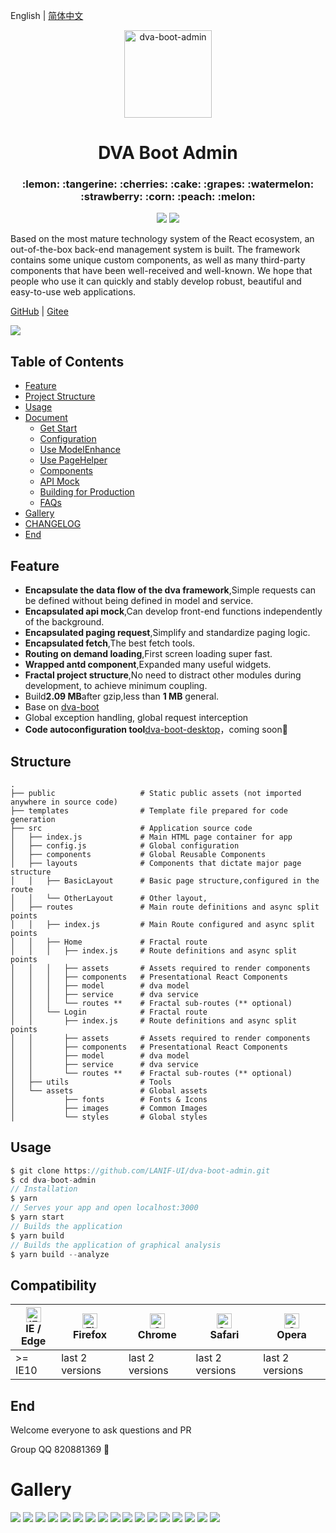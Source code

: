 English | [简体中文](./README.md)

<p align="center">
    <img alt="dva-boot-admin" src="https://user-images.githubusercontent.com/1697158/49214902-8f888180-f402-11e8-8207-84d5cdf9d9bf.png" width="140">
</p>
<h1 align="center">DVA Boot Admin</h1>
<h3 align="center">:lemon: :tangerine: :cherries: :cake: :grapes: :watermelon: :strawberry: :corn: :peach: :melon:</h3>

<p align="center">
  <img src="https://img.shields.io/badge/license-MIT-brightgreen.svg">
  <img src="https://img.shields.io/badge/developing%20with-DVA%20BOOT%20ADMIN-2077ff.svg">
</p>

Based on the most mature technology system of the React ecosystem, an out-of-the-box back-end management system is built. The framework contains some unique custom components, as well as many third-party components that have been well-received and well-known. We hope that people who use it can quickly and stably develop robust, beautiful and easy-to-use web applications.


[GitHub](https://github.com/LANIF-UI/dva-boot-admin) |
[Gitee](https://gitee.com/wiqi/dva-boot-admin)

![](https://ucarecdn.com/b296e689-19fd-46f5-863e-40c0d4ba7a61/1.jpg)

## Table of Contents
* [Feature](#feature)
* [Project Structure](#structure)
* [Usage](#usage)
* [Document](https://github.com/LANIF-UI/dva-boot-admin/blob/master/docs/index.md)
  - [Get Start](https://github.com/LANIF-UI/dva-boot-admin/blob/master/docs/start.md)
  - [Configuration](https://github.com/LANIF-UI/dva-boot-admin/blob/master/docs/config.md)
  - [Use ModelEnhance](https://github.com/LANIF-UI/dva-boot-admin/blob/master/docs/modelEnhance.md)
  - [Use PageHelper](https://github.com/LANIF-UI/dva-boot-admin/blob/master/docs/pageHelper.md)
  - [Components](https://github.com/LANIF-UI/dva-boot-admin/blob/master/docs/components.md)
  - [API Mock](https://github.com/LANIF-UI/dva-boot-admin/blob/master/docs/mock.md)
  - [Building for Production](https://github.com/LANIF-UI/dva-boot-admin/blob/master/docs/build.md)
  - [FAQs](https://github.com/LANIF-UI/dva-boot-admin/blob/master/docs/faqs.md)
* [Gallery](#gallery)
* [CHANGELOG](https://github.com/LANIF-UI/dva-boot-admin/blob/master/CHANGELOG.md)
* [End](#end)

## Feature
- **Encapsulate the data flow of the dva framework**,Simple requests can be defined without being defined in model and service.
- **Encapsulated api mock**,Can develop front-end functions independently of the background.
- **Encapsulated paging request**,Simplify and standardize paging logic.
- **Encapsulated fetch**,The best fetch tools.
- **Routing on demand loading**,First screen loading super fast.
- **Wrapped antd component**,Expanded many useful widgets.
- **Fractal project structure**,No need to distract other modules during development, to achieve minimum coupling.
- Build**2.09 MB**after gzip,less than **1 MB** general.
- Base on [dva-boot](https://github.com/LANIF-UI/dva-boot)
- Global exception handling, global request interception
- **Code autoconfiguration tool**[dva-boot-desktop](https://github.com/LANIF-UI/dva-boot-desktop)，coming soon:tada:

## Structure
```
.
├── public                   # Static public assets (not imported anywhere in source code)
├── templates                # Template file prepared for code generation
├── src                      # Application source code
│   ├── index.js             # Main HTML page container for app
│   ├── config.js            # Global configuration
│   ├── components           # Global Reusable Components
│   ├── layouts              # Components that dictate major page structure
│   │   ├── BasicLayout      # Basic page structure,configured in the route
│   │   └── OtherLayout      # Other layout,
│   ├── routes               # Main route definitions and async split points
│   │   ├── index.js         # Main Route configured and async split points
│   │   ├── Home             # Fractal route
│   │   │   ├── index.js     # Route definitions and async split points
│   │   │   ├── assets       # Assets required to render components
│   │   │   ├── components   # Presentational React Components
│   │   │   ├── model        # dva model
│   │   │   ├── service      # dva service
│   │   │   └── routes **    # Fractal sub-routes (** optional)
│   │   └── Login            # Fractal route
│   │       ├── index.js     # Route definitions and async split points
│   │       ├── assets       # Assets required to render components
│   │       ├── components   # Presentational React Components
│   │       ├── model        # dva model
│   │       ├── service      # dva service
│   │       └── routes **    # Fractal sub-routes (** optional)
│   ├── utils                # Tools 
│   └── assets               # Global assets 
│           ├── fonts        # Fonts & Icons
│           ├── images       # Common Images
│           └── styles       # Global styles
```

## Usage

``` javascript
$ git clone https://github.com/LANIF-UI/dva-boot-admin.git
$ cd dva-boot-admin
// Installation
$ yarn
// Serves your app and open localhost:3000
$ yarn start
// Builds the application
$ yarn build
// Builds the application of graphical analysis
$ yarn build --analyze
```

## Compatibility

| [<img src="https://raw.githubusercontent.com/alrra/browser-logos/master/src/edge/edge_48x48.png" alt="IE / Edge" width="24px" height="24px" />](http://godban.github.io/browsers-support-badges/)</br>IE / Edge | [<img src="https://raw.githubusercontent.com/alrra/browser-logos/master/src/firefox/firefox_48x48.png" alt="Firefox" width="24px" height="24px" />](http://godban.github.io/browsers-support-badges/)</br>Firefox | [<img src="https://raw.githubusercontent.com/alrra/browser-logos/master/src/chrome/chrome_48x48.png" alt="Chrome" width="24px" height="24px" />](http://godban.github.io/browsers-support-badges/)</br>Chrome | [<img src="https://raw.githubusercontent.com/alrra/browser-logos/master/src/safari/safari_48x48.png" alt="Safari" width="24px" height="24px" />](http://godban.github.io/browsers-support-badges/)</br>Safari | [<img src="https://raw.githubusercontent.com/alrra/browser-logos/master/src/opera/opera_48x48.png" alt="Opera" width="24px" height="24px" />](http://godban.github.io/browsers-support-badges/)</br>Opera |
| --------- | --------- | --------- | --------- | --------- | 
| >= IE10 | last 2 versions | last 2 versions | last 2 versions | last 2 versions

## End

Welcome everyone to ask questions and PR

Group QQ 820881369 :penguin:

# Gallery

![](https://ucarecdn.com/7602439b-fa79-4a57-a2f1-c4448710c1c2/14.jpg)
![](https://ucarecdn.com/4de73808-81bf-4fe9-a6a7-fb21000f0e56/banner.gif)
![](https://ucarecdn.com/f1f5cb8f-5209-4b91-beaf-e9c0e3e3737f/111.gif)
![](https://ucarecdn.com/fcfdbd3f-3d43-4a1e-a090-10038f92e1a6/13.jpg)
![](https://ucarecdn.com/6f9862ab-d9e6-4bda-9c6f-9b6a608ccc2a/12.jpg)
![](https://ucarecdn.com/fd93aad7-7963-4cbb-9ffd-4a09c44ee0a0/11.jpg)
![](https://ucarecdn.com/5440ec1c-f524-46ab-826b-742f20476ddf/15.jpg)
![](https://ucarecdn.com/2f35d9c3-d5e8-4519-bfbc-a0ee310e6817/2.jpg)
![](https://ucarecdn.com/eaef12d9-c878-4311-a539-cf53fd461280/3.jpg)
![](https://ucarecdn.com/e44e4383-d49c-46a6-a708-dbc5078d33f4/4.jpg)
![](https://ucarecdn.com/bef74a5c-fc05-4dcb-8512-7429971110c1/6.jpg)
![](https://ucarecdn.com/55cdf8da-37e0-4f19-b24f-00f00eddf5e1/5.jpg)
![](https://ucarecdn.com/890cae0d-dcde-48b4-9434-19e5fee2c883/9.jpg)
![](https://ucarecdn.com/54014eec-406b-437f-9356-f466a1a868ab/7.jpg)
![](https://ucarecdn.com/4e8c9b75-11df-4108-8437-bdb2627e3ebc/8.jpg)
![](https://ucarecdn.com/7831ce59-f412-4109-a75c-2b9f86b78c43/10.jpg)
![](https://ucarecdn.com/4cbe9623-30ef-4410-9740-9e03c2f4a84e/mobile1.gif)
